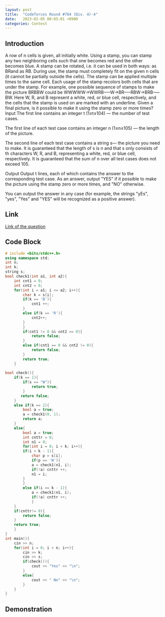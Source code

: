 ```yaml
---
layout: post
title:  "Codeforces Round #784 (Div. 4)-4"
date:   2023-02-05 00:05:01 +0900
categories: Contest
---
```


## Introduction

A row of n cells is given, all initially white. Using a stamp, you can stamp any two neighboring cells such that one becomes red and the other becomes blue. A stamp can be rotated, i.e. it can be used in both ways: as BRand as RB.
During use, the stamp must completely fit on the given n cells (it cannot be partially outside the cells). The stamp can be applied multiple times to the same cell. Each usage of the stamp recolors both cells that are under the stamp.
For example, one possible sequence of stamps to make the picture BRBBW could be WWWWW→WWRB–––W→BR–––RBW→BRB–––BW. Here W, R, and B represent a white, red, or blue cell, respectively, and the cells that the stamp is used on are marked with an underline. Given a final picture, is it possible to make it using the stamp zero or more times?
Input
The first line contains an integer t (1≤t≤104) — the number of test cases.

The first line of each test case contains an integer n (1≤n≤105) — the length of the picture.

The second line of each test case contains a string s— the picture you need to make. It is guaranteed that the length of s is n and that s only consists of th characters W, R, and B, representing a white, red, or blue cell, respectively. It is guaranteed that the sum of n over all test cases does not exceed 105.

Output
Output t lines, each of which contains the answer to the corresponding test case. As an answer, output "YES" if it possible to make the picture using the stamp zero or more times, and "NO" otherwise.

You can output the answer in any case (for example, the strings "yEs", "yes", "Yes" and "YES" will be recognized as a positive answer).

## Link

[Link of the question](https://codeforces.com/contest/1669/problem/D)

## Code Block

```c++
# include <bits/stdc++.h>
using namespace std;
int n;
int k;
string s;
bool check1(int a1, int a2){
    int cnt1 = 0;
    int cnt2 = 0;
    for(int i = a1; i <= a2; i++){
        char k = s[i];
        if(k == 'B'){
            cnt1 ++;
        }
        else if(k == 'R'){
            cnt2++;
        }
        }
        if(cnt1 != 0 && cnt2 == 0){
            return false;
        }
        else if(cnt1 == 0 && cnt2 != 0){
            return false;
        }
        return true;
    }
 
bool check(){
    if(k == 1){
        if(s == "W"){
            return true;
        }
       return false;
    }
    else if(k == 2){
        bool a = true;
        a = check1(0, 1);
        return a;
    }
    else{
        bool a = true;
        int cnttr = 0;
        int n1 = 0;
        for(int i = 0; i < k; i++){
        if(i < k - 1){
            char p = s[i];
            if(p == 'W'){
            a = check1(n1, i);
            if(!a) cnttr ++;
            n1 = i;
        }
        }
        else if(i == k - 1){
            a = check1(n1, i);
            if(!a) cnttr ++;
            }
    }
    if(cnttr!= 0){
        return false;
    }
    return true;
    }
}
int main(){
    cin >> n;
    for(int i = 0; i < n; i++){
        cin >> k;
        cin >> s;
        if(check()){
            cout << "Yes" << "\n";
        }
        else{
            cout << " No" << "\n";
        }
    }
}
```

## Demonstration
